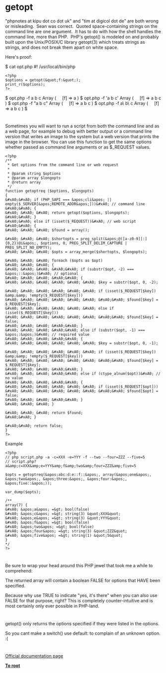 # getopt





&quot;phpnotes at kipu dot co dot uk&quot; and &quot;tim at digicol dot de&quot; are both wrong or misleading.&#xA0; Sean was correct.&#xA0; Quoted space-containing strings on the command line are one argument.&#xA0; It has to do with how the shell handles the command line, more than PHP.&#xA0; PHP&apos;s getopt() is modeled on and probably built upon the Unix/POSIX/C library getopt(3) which treats strings as strings, and does not break them apart on white space.

Here&apos;s proof:

$ cat opt.php
#! /usr/local/bin/php


```
<?php
$options = getopt(&quot;f:&quot;);
print_r($options);
?>
```

$ opt.php -f a b c
Array
(
&#xA0; &#xA0; [f] =&gt; a
)
$ opt.php -f &apos;a b c&apos;
Array
(
&#xA0; &#xA0; [f] =&gt; a b c
)
$ opt.php -f &quot;a b c&quot;
Array
(
&#xA0; &#xA0; [f] =&gt; a b c
)
$ opt.php -f a\ b\ c
Array
(
&#xA0; &#xA0; [f] =&gt; a b c
)
$

  

#



Sometimes you will want to run a script from both the command line and as a web page, for example to debug with better output or a command line version that writes an image to the system but a web version that prints the image in the browser. You can use this function to get the same options whether passed as command line arguments or as $_REQUEST values.



```
<?php
/**
 * Get options from the command line or web request
 * 
 * @param string $options
 * @param array $longopts
 * @return array
 */
function getoptreq ($options, $longopts)
{
&#xA0;&#xA0; if (PHP_SAPI === &apos;cli&apos; || empty($_SERVER[&apos;REMOTE_ADDR&apos;]))&#xA0; // command line
&#xA0;&#xA0; {
&#xA0; &#xA0; &#xA0; return getopt($options, $longopts);
&#xA0;&#xA0; }
&#xA0;&#xA0; else if (isset($_REQUEST))&#xA0; // web script
&#xA0;&#xA0; {
&#xA0; &#xA0; &#xA0; $found = array();

&#xA0; &#xA0; &#xA0; $shortopts = preg_split(&apos;@([a-z0-9][:]{0,2})@i&apos;, $options, 0, PREG_SPLIT_DELIM_CAPTURE | PREG_SPLIT_NO_EMPTY);
&#xA0; &#xA0; &#xA0; $opts = array_merge($shortopts, $longopts);

&#xA0; &#xA0; &#xA0; foreach ($opts as $opt)
&#xA0; &#xA0; &#xA0; {
&#xA0; &#xA0; &#xA0; &#xA0;&#xA0; if (substr($opt, -2) === &apos;::&apos;)&#xA0; // optional
&#xA0; &#xA0; &#xA0; &#xA0;&#xA0; {
&#xA0; &#xA0; &#xA0; &#xA0; &#xA0; &#xA0; $key = substr($opt, 0, -2);

&#xA0; &#xA0; &#xA0; &#xA0; &#xA0; &#xA0; if (isset($_REQUEST[$key]) &amp;&amp; !empty($_REQUEST[$key]))
&#xA0; &#xA0; &#xA0; &#xA0; &#xA0; &#xA0; &#xA0;&#xA0; $found[$key] = $_REQUEST[$key];
&#xA0; &#xA0; &#xA0; &#xA0; &#xA0; &#xA0; else if (isset($_REQUEST[$key]))
&#xA0; &#xA0; &#xA0; &#xA0; &#xA0; &#xA0; &#xA0;&#xA0; $found[$key] = false;
&#xA0; &#xA0; &#xA0; &#xA0;&#xA0; }
&#xA0; &#xA0; &#xA0; &#xA0;&#xA0; else if (substr($opt, -1) === &apos;:&apos;)&#xA0; // required value
&#xA0; &#xA0; &#xA0; &#xA0;&#xA0; {
&#xA0; &#xA0; &#xA0; &#xA0; &#xA0; &#xA0; $key = substr($opt, 0, -1);

&#xA0; &#xA0; &#xA0; &#xA0; &#xA0; &#xA0; if (isset($_REQUEST[$key]) &amp;&amp; !empty($_REQUEST[$key]))
&#xA0; &#xA0; &#xA0; &#xA0; &#xA0; &#xA0; &#xA0;&#xA0; $found[$key] = $_REQUEST[$key];
&#xA0; &#xA0; &#xA0; &#xA0;&#xA0; }
&#xA0; &#xA0; &#xA0; &#xA0;&#xA0; else if (ctype_alnum($opt))&#xA0; // no value
&#xA0; &#xA0; &#xA0; &#xA0;&#xA0; {
&#xA0; &#xA0; &#xA0; &#xA0; &#xA0; &#xA0; if (isset($_REQUEST[$opt]))
&#xA0; &#xA0; &#xA0; &#xA0; &#xA0; &#xA0; &#xA0;&#xA0; $found[$opt] = false;
&#xA0; &#xA0; &#xA0; &#xA0;&#xA0; }
&#xA0; &#xA0; &#xA0; }

&#xA0; &#xA0; &#xA0; return $found;
&#xA0;&#xA0; }

&#xA0;&#xA0; return false;
}
?>
```


Example



```
<?php
// php script.php -a -c=XXX -e=YYY -f --two --four=ZZZ --five=5
// script.php?a&amp;c=XXX&amp;e=YYY&amp;f&amp;two&amp;four=ZZZ&amp;five=5

$opts = getoptreq(&apos;abc:d:e::f::&apos;, array(&apos;one&apos;, &apos;two&apos;, &apos;three:&apos;, &apos;four:&apos;, &apos;five::&apos;));

var_dump($opts);

/**
array(7) {
&#xA0; &apos;a&apos; =&gt; bool(false)
&#xA0; &apos;c&apos; =&gt; string(3) &quot;XXX&quot;
&#xA0; &apos;e&apos; =&gt; string(3) &quot;YYY&quot;
&#xA0; &apos;f&apos; =&gt; bool(false)
&#xA0; &apos;two&apos; =&gt; bool(false)
&#xA0; &apos;four&apos; =&gt; string(3) &quot;ZZZ&quot;
&#xA0; &apos;five&apos; =&gt; string(1) &quot;5&quot;
}
*/
?>
```



  

#



Be sure to wrap your head around this PHP jewel that took me a while to comprehend:

The returned array will contain a boolean FALSE for options that HAVE been specified.

Because why use TRUE to indicate &quot;yes, it&apos;s there&quot; when you can also use FALSE for that purpose, right? This is completely counter-intuitive and is most certainly only ever possible in PHP-land.

  

#



getopt() only returns the options specified if they were listed in the options.

So you cant make a switch() use default: to complain of an unknown option. :(

  

#

[Official documentation page](https://www.php.net/manual/en/function.getopt.php)

**[To root](/README.md)**
